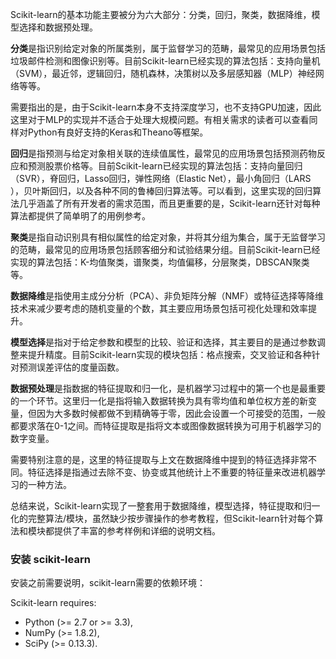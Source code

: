 Scikit-learn的基本功能主要被分为六大部分：分类，回归，聚类，数据降维，模型选择和数据预处理。

**分类**是指识别给定对象的所属类别，属于监督学习的范畴，最常见的应用场景包括垃圾邮件检测和图像识别等。目前Scikit-learn已经实现的算法包括：支持向量机（SVM），最近邻，逻辑回归，随机森林，决策树以及多层感知器（MLP）神经网络等等。

需要指出的是，由于Scikit-learn本身不支持深度学习，也不支持GPU加速，因此这里对于MLP的实现并不适合于处理大规模问题。有相关需求的读者可以查看同样对Python有良好支持的Keras和Theano等框架。

**回归**是指预测与给定对象相关联的连续值属性，最常见的应用场景包括预测药物反应和预测股票价格等。目前Scikit-learn已经实现的算法包括：支持向量回归（SVR），脊回归，Lasso回归，弹性网络（Elastic Net），最小角回归（LARS ），贝叶斯回归，以及各种不同的鲁棒回归算法等。可以看到，这里实现的回归算法几乎涵盖了所有开发者的需求范围，而且更重要的是，Scikit-learn还针对每种算法都提供了简单明了的用例参考。

**聚类**是指自动识别具有相似属性的给定对象，并将其分组为集合，属于无监督学习的范畴，最常见的应用场景包括顾客细分和试验结果分组。目前Scikit-learn已经实现的算法包括：K-均值聚类，谱聚类，均值偏移，分层聚类，DBSCAN聚类等。

**数据降维**是指使用主成分分析（PCA）、非负矩阵分解（NMF）或特征选择等降维技术来减少要考虑的随机变量的个数，其主要应用场景包括可视化处理和效率提升。

**模型选择**是指对于给定参数和模型的比较、验证和选择，其主要目的是通过参数调整来提升精度。目前Scikit-learn实现的模块包括：格点搜索，交叉验证和各种针对预测误差评估的度量函数。

**数据预处理**是指数据的特征提取和归一化，是机器学习过程中的第一个也是最重要的一个环节。这里归一化是指将输入数据转换为具有零均值和单位权方差的新变量，但因为大多数时候都做不到精确等于零，因此会设置一个可接受的范围，一般都要求落在0-1之间。而特征提取是指将文本或图像数据转换为可用于机器学习的数字变量。

需要特别注意的是，这里的特征提取与上文在数据降维中提到的特征选择非常不同。特征选择是指通过去除不变、协变或其他统计上不重要的特征量来改进机器学习的一种方法。

总结来说，Scikit-learn实现了一整套用于数据降维，模型选择，特征提取和归一化的完整算法/模块，虽然缺少按步骤操作的参考教程，但Scikit-learn针对每个算法和模块都提供了丰富的参考样例和详细的说明文档。

### 安装 scikit-learn

安装之前需要说明，scikit-learn需要的依赖环境：

Scikit-learn requires:

* Python \(&gt;= 2.7 or &gt;= 3.3\),
* NumPy \(&gt;= 1.8.2\),
* SciPy \(&gt;= 0.13.3\).





